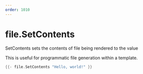 ```yaml
---
order: 1010
---
```


<!-- Generated by tools/docgen. DO NOT EDIT. -->

# file.SetContents

SetContents sets the contents of file being rendered to the value

This is useful for programmatic file generation within a template.

```go
{{- file.SetContents "Hello, world!" }}
```
